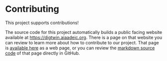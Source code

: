 ---
---

# Contributing

This project supports contributions!

The source code for this project automatically builds a public facing website available at <https://digtwin.aiaadeic.org>.
There is a page on that website you can review to learn more about how to contribute to our project.
That page is [available here](https://digtwin.aiaadeic.org/about/contributing.html) as a web page,
or you can review the [markdown source code](https://github.com/aiaa-deic/digtwin/tree/main/docs/about/contributing.md) of that page directly in GitHub.
